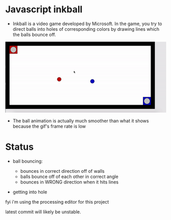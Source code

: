 # Javascript inkball
 - Inkball is a video game developed by Microsoft. In the game, you try to direct balls into holes of corresponding colors by drawing lines which the balls bounce off.

![](inkball_gif2.gif)

- The ball animation is actually much smoother than what it shows because the gif's frame rate is low

# Status
  - ball bouncing:
    - bounces in correct direction off of walls
    - balls bounce off of each other in correct angle
    - bounces in WRONG direction when it hits lines

  - getting into hole


fyi i'm using the processing editor for this project

latest commit will likely be unstable.


